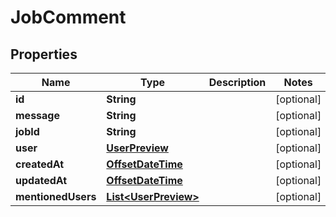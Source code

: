

# JobComment

## Properties

Name | Type | Description | Notes
------------ | ------------- | ------------- | -------------
**id** | **String** |  |  [optional]
**message** | **String** |  |  [optional]
**jobId** | **String** |  |  [optional]
**user** | [**UserPreview**](UserPreview.md) |  |  [optional]
**createdAt** | [**OffsetDateTime**](OffsetDateTime.md) |  |  [optional]
**updatedAt** | [**OffsetDateTime**](OffsetDateTime.md) |  |  [optional]
**mentionedUsers** | [**List&lt;UserPreview&gt;**](UserPreview.md) |  |  [optional]



